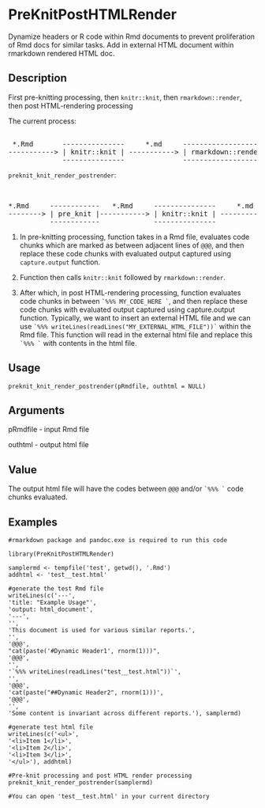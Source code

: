 # PreKnitPostHTMLRender
Dynamize headers or R code within Rmd documents to prevent proliferation of Rmd docs for similar tasks. Add in external HTML document within rmarkdown rendered HTML doc.


## Description
First pre-knitting processing, then `knitr::knit`, then `rmarkdown::render`, then post HTML-rendering processing

The current process:
<pre>    
 *.Rmd       ---------------     *.md     ---------------------  *.html
-----------> | knitr::knit | -----------> | rmarkdown::render | ----------->
             ---------------              ---------------------
</pre>

`preknit_knit_render_postrender`:
<pre>  

*.Rmd     ------------   *.Rmd     ---------------     *.md     ---------------------    *.html    --------------  *.html
--------> | pre_knit |-----------> | knitr::knit | -----------> | rmarkdown::render | -----------> | post_render| -----------> 
          ------------             ---------------              ---------------------              --------------
</pre>


1) In pre-knitting processing, function takes in a Rmd file, evaluates code chunks which are marked as between adjacent lines of `@@@`, and then replace these code chunks with evaluated output captured using `capture.output` function.

2) Function then calls `knitr::knit` followed by `rmarkdown::render`.

3) After which, in post HTML-rendering processing, function evaluates code chunks in between `` `%%% MY_CODE_HERE ` ``, and then replace these code chunks with evaluated output captured using capture.output function. Typically, we want to insert an external HTML file and we can use `` `%%% writeLines(readLines("MY_EXTERNAL_HTML_FILE"))` `` within the Rmd file. This function will read in the external html file and replace this `` `%%% ` `` with contents in the html file.

## Usage

    preknit_knit_render_postrender(pRmdfile, outhtml = NULL)

## Arguments
pRmdfile	- input Rmd file

outhtml	- output html file

## Value
The output html file will have the codes between `@@@` and/or `` `%%% ` `` code chunks evaluated.

## Examples
    #rmarkdown package and pandoc.exe is required to run this code
    
    library(PreKnitPostHTMLRender)
    
    samplermd <- tempfile('test', getwd(), '.Rmd')
    addhtml <- 'test__test.html'
    
    #generate the test Rmd file
    writeLines(c('---',
    'title: "Example Usage"',
    'output: html_document',
    '---',
    '',
    'This document is used for various similar reports.',
    '',
    '@@@',
    "cat(paste('#Dynamic Header1', rnorm(1)))",
    '@@@',
    '',
    '`%%% writeLines(readLines("test__test.html"))`',
    '',
    '@@@',
    'cat(paste("##Dynamic Header2", rnorm(1)))',
    '@@@',
    '',
    'Some content is invariant across different reports.'), samplermd)
    
    #generate test html file
    writeLines(c('<ul>',
    '<li>Item 1</li>',
    '<li>Item 2</li>',
    '<li>Item 3</li>',
    '</ul>'), addhtml)
    
    #Pre-knit processing and post HTML render processing
    preknit_knit_render_postrender(samplermd)

    #You can open 'test__test.html' in your current directory


